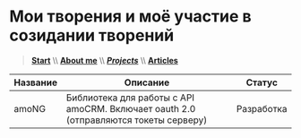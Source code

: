 # Мои творения и моё участие в созидании творений

> [**Start**](/) \\\ [**About me**](/about) \\\ [**_Projects_**](/projects) \\\ [**Articles**](/articles)

Название | Описание                                                                             | Статус     |
-------- | ------------------------------------------------------------------------------------ | ---------- |
amoNG    | Библиотека для работы с API amoCRM. Включает oauth 2.0 (отправляются токеты серверу) | Разработка |
